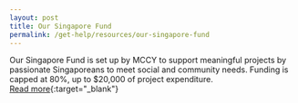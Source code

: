 ```yaml
---
layout: post
title: Our Singapore Fund
permalink: /get-help/resources/our-singapore-fund
---
```


Our Singapore Fund is set up by MCCY to support meaningful projects by passionate Singaporeans to meet social and community needs. Funding is capped at 80%, up to $20,000 of project expenditure.  
[Read more](https://www.sg/oursingaporefund){:target="_blank"}